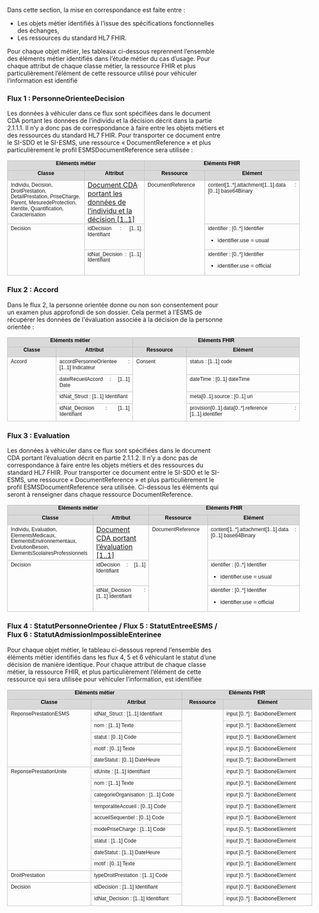 Dans cette section, la mise en correspondance est faite entre :
-	Les objets métier identifiés à l’issue des spécifications fonctionnelles des échanges,
-	Les ressources du standard HL7 FHIR.

Pour chaque objet métier, les tableaux ci-dessous reprennent l’ensemble des éléments métier identifiés dans l’étude métier du cas d’usage.
Pour chaque attribut de chaque classe métier, la ressource FHIR et plus particulièrement l’élément de cette ressource utilisé pour véhiculer l’information est identifié

### Flux 1 : PersonneOrienteeDecision
Les données à véhiculer dans ce flux sont spécifiées dans le document CDA portant les données de l’individu et la décision décrit dans la partie 2.1.1.1. Il n’y a donc pas de correspondance à faire entre les objets métiers et des ressources du standard HL7 FHIR. 
Pour transporter ce document entre le SI-SDO et le SI-ESMS, une ressource « DocumentReference » et plus particulièrement le profil ESMSDocumentReference sera utilisée : 

<table style="width:509.5pt;border-collapse:collapse;border:none;">
    <tbody>
        <tr>
            <td colspan="2" style="width: 247.85pt;border: 1pt solid rgb(191, 191, 191);background: rgb(217, 217, 217);padding: 0cm 5.4pt;vertical-align: top;">
                <p style='margin-top:0cm;margin-right:0cm;margin-bottom:6.0pt;margin-left:0cm;text-align:center;line-height:115%;font-size:13px;font-family:"Arial",sans-serif;'><strong><span style="font-size:12px;line-height:115%;color:black;">El&eacute;ments m&eacute;tier</span></strong></p>
            </td>
            <td colspan="2" style="width: 261.65pt;border-color: rgb(191, 191, 191) rgb(191, 191, 191) rgb(191, 191, 191) currentcolor;border-style: solid solid solid none;border-width: 1pt 1pt 1pt medium;border-image: none 100% / 1 / 0 stretch;background: rgb(217, 217, 217);padding: 0cm 5.4pt;vertical-align: top;">
                <p style='margin-top:0cm;margin-right:0cm;margin-bottom:6.0pt;margin-left:0cm;text-align:center;line-height:115%;font-size:13px;font-family:"Arial",sans-serif;'><strong><span style="font-size:12px;line-height:115%;color:black;">El&eacute;ments FHIR</span></strong></p>
            </td>
        </tr>
        <tr>
            <td style="width: 141.5pt;border-color: currentcolor rgb(191, 191, 191) rgb(191, 191, 191);border-style: none solid solid;border-width: medium 1pt 1pt;border-image: none 100% / 1 / 0 stretch;background: rgb(217, 217, 217);padding: 0cm 5.4pt;vertical-align: top;">
                <p style='margin-top:0cm;margin-right:0cm;margin-bottom:6.0pt;margin-left:0cm;text-align:center;line-height:115%;font-size:13px;font-family:"Arial",sans-serif;'><strong><span style="font-size:12px;line-height:115%;color:black;">Classe</span></strong></p>
            </td>
            <td style="width: 106.35pt;border-color: currentcolor rgb(191, 191, 191) rgb(191, 191, 191) currentcolor;border-style: none solid solid none;border-width: medium 1pt 1pt medium;background: rgb(217, 217, 217);padding: 0cm 5.4pt;vertical-align: top;">
                <p style='margin-top:0cm;margin-right:0cm;margin-bottom:6.0pt;margin-left:0cm;text-align:center;line-height:115%;font-size:13px;font-family:"Arial",sans-serif;'><strong><span style="font-size:12px;line-height:115%;color:black;">Attribut</span></strong></p>
            </td>
            <td style="width: 99.2pt;border-color: currentcolor rgb(191, 191, 191) rgb(191, 191, 191) currentcolor;border-style: none solid solid none;border-width: medium 1pt 1pt medium;background: rgb(217, 217, 217);padding: 0cm 5.4pt;vertical-align: top;">
                <p style='margin-top:0cm;margin-right:0cm;margin-bottom:6.0pt;margin-left:0cm;text-align:center;line-height:115%;font-size:13px;font-family:"Arial",sans-serif;'><strong><span style="font-size:12px;line-height:115%;color:black;">Ressource</span></strong></p>
            </td>
            <td style="width: 162.45pt;border-color: currentcolor rgb(191, 191, 191) rgb(191, 191, 191) currentcolor;border-style: none solid solid none;border-width: medium 1pt 1pt medium;background: rgb(217, 217, 217);padding: 0cm 5.4pt;vertical-align: top;">
                <p style='margin-top:0cm;margin-right:0cm;margin-bottom:6.0pt;margin-left:0cm;text-align:center;line-height:115%;font-size:13px;font-family:"Arial",sans-serif;'><strong><span style="font-size:12px;line-height:115%;color:black;">El&eacute;ment</span></strong></p>
            </td>
        </tr>
        <tr>
            <td style="width: 141.5pt;border-color: currentcolor rgb(191, 191, 191) rgb(191, 191, 191);border-style: none solid solid;border-width: medium 1pt 1pt;border-image: none 100% / 1 / 0 stretch;padding: 0cm 5.4pt;vertical-align: top;">
                <p style='margin-top:3.0pt;margin-right:0cm;margin-bottom:6.0pt;margin-left:0cm;text-align:left;line-height:115%;font-size:12px;font-family:"Arial",sans-serif;'>Individu, Decision, DroitPrestation, DetailPrestation, PriseCharge, Parent, MesuredeProtection, Identite, Quantification, Caracterisation</p>
            </td>
            <td style="width: 106.35pt;border-color: currentcolor rgb(191, 191, 191) rgb(191, 191, 191) currentcolor;border-style: none solid solid none;border-width: medium 1pt 1pt medium;padding: 0cm 5.4pt;vertical-align: top;">
                <a href= "contenu_dossier.html">Document CDA portant les donn&eacute;es de l&rsquo;individu et la d&eacute;cision [1..1]</a>   
            </td>
            <td rowspan="3" style="width: 99.2pt;border-color: currentcolor rgb(191, 191, 191) rgb(191, 191, 191) currentcolor;border-style: none solid solid none;border-width: medium 1pt 1pt medium;padding: 0cm 5.4pt;vertical-align: top;">
                <p style='margin-top:3.0pt;margin-right:0cm;margin-bottom:6.0pt;margin-left:0cm;text-align:justify;line-height:115%;font-size:12px;font-family:"Arial",sans-serif;'>DocumentReference</p>
            </td>
            <td style="width: 162.45pt;border-color: currentcolor rgb(191, 191, 191) rgb(191, 191, 191) currentcolor;border-style: none solid solid none;border-width: medium 1pt 1pt medium;padding: 0cm 5.4pt;vertical-align: top;">
                <div style='margin-top:0cm;margin-right:0cm;margin-bottom:6.0pt;margin-left:0cm;text-align:justify;line-height:115%;font-size:13px;font-family:"Arial",sans-serif;'>
                    <p style='margin-top:3.0pt;margin-right:0cm;margin-bottom:6.0pt;margin-left:0cm;text-align:justify;line-height:115%;font-size:12px;font-family:"Arial",sans-serif;'>content[1..*].attachment[1..1].data : [0..1] base64Binary&nbsp;</p>
                </div>
            </td>
        </tr>
        <tr>
            <td rowspan="2" style="width: 141.5pt;border-color: currentcolor rgb(191, 191, 191) rgb(191, 191, 191);border-style: none solid solid;border-width: medium 1pt 1pt;border-image: none 100% / 1 / 0 stretch;padding: 0cm 5.4pt;vertical-align: top;">
                <p style='margin-top:3.0pt;margin-right:0cm;margin-bottom:6.0pt;margin-left:0cm;text-align:justify;line-height:115%;font-size:12px;font-family:"Arial",sans-serif;'>Decision</p>
            </td>
            <td style="width: 106.35pt;border-color: currentcolor rgb(191, 191, 191) rgb(191, 191, 191) currentcolor;border-style: none solid solid none;border-width: medium 1pt 1pt medium;padding: 0cm 5.4pt;vertical-align: top;">
                <p style='margin-top:3.0pt;margin-right:0cm;margin-bottom:6.0pt;margin-left:0cm;text-align:justify;line-height:115%;font-size:12px;font-family:"Arial",sans-serif;'>idDecision&nbsp;: [1..1] Identifiant</p>
            </td>
            <td style="width: 162.45pt;border-color: currentcolor rgb(191, 191, 191) rgb(191, 191, 191) currentcolor;border-style: none solid solid none;border-width: medium 1pt 1pt medium;padding: 0cm 5.4pt;vertical-align: top;">
                <p style='margin-top:3.0pt;margin-right:0cm;margin-bottom:0cm;margin-left:0cm;text-align:justify;line-height:115%;font-size:12px;font-family:"Arial",sans-serif;'>identifier : [0..*] Identifier&nbsp;</p>
                <div style='margin-top:0cm;margin-right:0cm;margin-bottom:6.0pt;margin-left:0cm;text-align:justify;line-height:115%;font-size:13px;font-family:"Arial",sans-serif;'>
                    <ul>
                        <li>identifier.use = usual&nbsp;</li>
                    </ul>
                </div>
            </td>
        </tr>
        <tr>
            <td style="width: 106.35pt;border-color: currentcolor rgb(191, 191, 191) rgb(191, 191, 191) currentcolor;border-style: none solid solid none;border-width: medium 1pt 1pt medium;padding: 0cm 5.4pt;vertical-align: top;">
                <p style='margin-top:3.0pt;margin-right:0cm;margin-bottom:6.0pt;margin-left:0cm;text-align:justify;line-height:115%;font-size:12px;font-family:"Arial",sans-serif;'>idNat_Decision&nbsp;: [1..1] Identifiant</p>
            </td>
            <td style="width: 162.45pt;border-color: currentcolor rgb(191, 191, 191) rgb(191, 191, 191) currentcolor;border-style: none solid solid none;border-width: medium 1pt 1pt medium;padding: 0cm 5.4pt;vertical-align: top;">
                <p style='margin-top:3.0pt;margin-right:0cm;margin-bottom:0cm;margin-left:0cm;text-align:justify;line-height:115%;font-size:12px;font-family:"Arial",sans-serif;'>identifier&nbsp;: [0..*] Identifier</p>
                <div style='margin-top:0cm;margin-right:0cm;margin-bottom:6.0pt;margin-left:0cm;text-align:justify;line-height:115%;font-size:13px;font-family:"Arial",sans-serif;'>
                    <ul>
                        <li>identifier.use = official</li>
                    </ul>
                </div>
            </td>
        </tr>
    </tbody>
</table>

### Flux 2 : Accord

Dans le flux 2, la personne orientée donne ou non son consentement pour un examen plus approfondi de son dossier. Cela permet à l'ESMS de récupérer les données de l'évaluation associée à la décision de la personne orientée :
<table style="width:509.5pt;border-collapse:collapse;border:none;">
    <tbody>
        <tr>
            <td colspan="2" style="width: 214.95pt;border: 1pt solid rgb(191, 191, 191);background: rgb(217, 217, 217);padding: 0cm 5.4pt;vertical-align: top;">
                <p style='margin-top:0cm;margin-right:0cm;margin-bottom:6.0pt;margin-left:0cm;text-align:center;line-height:115%;font-size:13px;font-family:"Arial",sans-serif;'><strong><span style="font-size:12px;line-height:115%;color:black;">El&eacute;ments m&eacute;tier</span></strong></p>
            </td>
            <td colspan="2" style="width: 294.55pt;border-width: 1pt 1pt 1pt medium;border-style: solid solid solid none;border-color: rgb(191, 191, 191) rgb(191, 191, 191) rgb(191, 191, 191) currentcolor;border-image: none;background: rgb(217, 217, 217);padding: 0cm 5.4pt;vertical-align: top;">
                <p style='margin-top:0cm;margin-right:0cm;margin-bottom:6.0pt;margin-left:0cm;text-align:center;line-height:115%;font-size:13px;font-family:"Arial",sans-serif;'><strong><span style="font-size:12px;line-height:115%;color:black;">El&eacute;ments FHIR</span></strong></p>
            </td>
        </tr>
        <tr>
            <td style="width: 87.3pt;border-width: medium 1pt 1pt;border-style: none solid solid;border-color: currentcolor rgb(191, 191, 191) rgb(191, 191, 191);border-image: none;background: rgb(217, 217, 217);padding: 0cm 5.4pt;vertical-align: top;">
                <p style='margin-top:0cm;margin-right:0cm;margin-bottom:6.0pt;margin-left:0cm;text-align:center;line-height:115%;font-size:13px;font-family:"Arial",sans-serif;'><strong><span style="font-size:12px;line-height:115%;color:black;">Classe</span></strong></p>
            </td>
            <td style="width: 127.65pt;border-width: medium 1pt 1pt medium;border-style: none solid solid none;border-color: currentcolor rgb(191, 191, 191) rgb(191, 191, 191) currentcolor;background: rgb(217, 217, 217);padding: 0cm 5.4pt;vertical-align: top;">
                <p style='margin-top:0cm;margin-right:0cm;margin-bottom:6.0pt;margin-left:0cm;text-align:center;line-height:115%;font-size:13px;font-family:"Arial",sans-serif;'><strong><span style="font-size:12px;line-height:115%;color:black;">Attribut</span></strong></p>
            </td>
            <td style="width: 93.35pt;border-width: medium 1pt 1pt medium;border-style: none solid solid none;border-color: currentcolor rgb(191, 191, 191) rgb(191, 191, 191) currentcolor;background: rgb(217, 217, 217);padding: 0cm 5.4pt;vertical-align: top;">
                <p style='margin-top:0cm;margin-right:0cm;margin-bottom:6.0pt;margin-left:0cm;text-align:center;line-height:115%;font-size:13px;font-family:"Arial",sans-serif;'><strong><span style="font-size:12px;line-height:115%;color:black;">Ressource</span></strong></p>
            </td>
            <td style="width: 201.2pt;border-width: medium 1pt 1pt medium;border-style: none solid solid none;border-color: currentcolor rgb(191, 191, 191) rgb(191, 191, 191) currentcolor;background: rgb(217, 217, 217);padding: 0cm 5.4pt;vertical-align: top;">
                <p style='margin-top:0cm;margin-right:0cm;margin-bottom:6.0pt;margin-left:0cm;text-align:center;line-height:115%;font-size:13px;font-family:"Arial",sans-serif;'><strong><span style="font-size:12px;line-height:115%;color:black;">El&eacute;ment</span></strong></p>
            </td>
        </tr>
        <tr>
            <td rowspan="4" style="width: 87.3pt;border-width: medium 1pt 1pt;border-style: none solid solid;border-color: currentcolor rgb(191, 191, 191) rgb(191, 191, 191);border-image: none;padding: 0cm 5.4pt;vertical-align: top;">
                <p style='margin-top:3.0pt;margin-right:0cm;margin-bottom:6.0pt;margin-left:0cm;text-align:justify;line-height:115%;font-size:12px;font-family:"Arial",sans-serif;'>Accord</p>
            </td>
            <td style="width: 127.65pt;border-width: medium 1pt 1pt medium;border-style: none solid solid none;border-color: currentcolor rgb(191, 191, 191) rgb(191, 191, 191) currentcolor;padding: 0cm 5.4pt;vertical-align: top;">
                <p style='margin-top:3.0pt;margin-right:0cm;margin-bottom:6.0pt;margin-left:0cm;text-align:justify;line-height:115%;font-size:12px;font-family:"Arial",sans-serif;'>accordPersonneOrientee&nbsp;: [1..1] Indicateur</p>
            </td>
            <td rowspan="4" style="width: 93.35pt;border-width: medium 1pt 1pt medium;border-style: none solid solid none;border-color: currentcolor rgb(191, 191, 191) rgb(191, 191, 191) currentcolor;padding: 0cm 5.4pt;vertical-align: top;">
                <p style='margin-top:3.0pt;margin-right:0cm;margin-bottom:6.0pt;margin-left:0cm;text-align:justify;line-height:115%;font-size:12px;font-family:"Arial",sans-serif;'>Consent</p>
            </td>
            <td style="width: 201.2pt;border-width: medium 1pt 1pt medium;border-style: none solid solid none;border-color: currentcolor rgb(191, 191, 191) rgb(191, 191, 191) currentcolor;padding: 0cm 5.4pt;vertical-align: top;">
                <p style='margin-top:3.0pt;margin-right:0cm;margin-bottom:6.0pt;margin-left:0cm;text-align:justify;line-height:115%;font-size:12px;font-family:"Arial",sans-serif;'>status&nbsp;: [1..1] code</p>
            </td>
        </tr>
        <tr>
            <td style="width: 127.65pt;border-width: medium 1pt 1pt medium;border-style: none solid solid none;border-color: currentcolor rgb(191, 191, 191) rgb(191, 191, 191) currentcolor;padding: 0cm 5.4pt;vertical-align: top;">
                <p style='margin-top:3.0pt;margin-right:0cm;margin-bottom:6.0pt;margin-left:0cm;text-align:justify;line-height:115%;font-size:12px;font-family:"Arial",sans-serif;'>dateRecueilAccord&nbsp;: [1..1] Date</p>
            </td>
            <td style="width: 201.2pt;border-width: medium 1pt 1pt medium;border-style: none solid solid none;border-color: currentcolor rgb(191, 191, 191) rgb(191, 191, 191) currentcolor;padding: 0cm 5.4pt;vertical-align: top;">
                <p style='margin-top:3.0pt;margin-right:0cm;margin-bottom:6.0pt;margin-left:0cm;text-align:justify;line-height:115%;font-size:12px;font-family:"Arial",sans-serif;'>dateTime&nbsp;: [0..1] dateTime</p>
            </td>
        </tr>
        <tr>
            <td style="width: 127.65pt;border-width: medium 1pt 1pt medium;border-style: none solid solid none;border-color: currentcolor rgb(191, 191, 191) rgb(191, 191, 191) currentcolor;padding: 0cm 5.4pt;vertical-align: top;">
                <p style='margin-top:3.0pt;margin-right:0cm;margin-bottom:6.0pt;margin-left:0cm;text-align:justify;line-height:115%;font-size:12px;font-family:"Arial",sans-serif;'>idNat_Struct&nbsp;: [1..1] Identifiant</p>
            </td>
            <td style="width: 201.2pt;border-width: medium 1pt 1pt medium;border-style: none solid solid none;border-color: currentcolor rgb(191, 191, 191) rgb(191, 191, 191) currentcolor;padding: 0cm 5.4pt;vertical-align: top;">
                <p style='margin-top:3.0pt;margin-right:0cm;margin-bottom:6.0pt;margin-left:0cm;text-align:justify;line-height:115%;font-size:12px;font-family:"Arial",sans-serif;'>meta[0..1].source : [0..1] uri</p>
            </td>
        </tr>
        <tr>
            <td style="width: 127.65pt;border-width: medium 1pt 1pt medium;border-style: none solid solid none;border-color: currentcolor rgb(191, 191, 191) rgb(191, 191, 191) currentcolor;padding: 0cm 5.4pt;vertical-align: top;">
                <p style='margin-top:3.0pt;margin-right:0cm;margin-bottom:6.0pt;margin-left:0cm;text-align:justify;line-height:115%;font-size:12px;font-family:"Arial",sans-serif;'>idNat_Decision&nbsp;: [1..1] Identifiant</p>
            </td>
            <td style="width: 201.2pt;border-width: medium 1pt 1pt medium;border-style: none solid solid none;border-color: currentcolor rgb(191, 191, 191) rgb(191, 191, 191) currentcolor;padding: 0cm 5.4pt;vertical-align: top;">
                <p style='margin-top:3.0pt;margin-right:0cm;margin-bottom:0cm;margin-left:0cm;text-align:justify;line-height:115%;font-size:12px;font-family:"Arial",sans-serif;'>provision[0..1].data[0..*].reference : [1..1].identifier&nbsp;</p>
            </td>
        </tr>
    </tbody>
</table>

### Flux 3 : Evaluation

Les données à véhiculer dans ce flux sont spécifiées dans le document CDA portant l’évaluation décrit en partie 2.1.1.2. Il n’y a donc pas de correspondance à faire entre les objets métiers et des ressources du standard HL7 FHIR. 
Pour transporter ce document entre le SI-SDO et le SI-ESMS, une ressource « DocumentReference » et plus particulièrement le profil ESMSDocumentReference sera utilisée. 
Ci-dessous les éléments qui seront à renseigner dans chaque ressource DocumentReference.

<table style="width:509.5pt;border-collapse:collapse;border:none;">
    <tbody>
        <tr>
            <td colspan="2" style="width: 247.85pt;border: 1pt solid rgb(191, 191, 191);background: rgb(217, 217, 217);padding: 0cm 5.4pt;vertical-align: top;">
                <p style='margin-top:0cm;margin-right:0cm;margin-bottom:6.0pt;margin-left:0cm;text-align:center;line-height:115%;font-size:13px;font-family:"Arial",sans-serif;'><strong><span style="font-size:12px;line-height:115%;color:black;">El&eacute;ments m&eacute;tier</span></strong></p>
            </td>
            <td colspan="2" style="width: 261.65pt;border-width: 1pt 1pt 1pt medium;border-style: solid solid solid none;border-color: rgb(191, 191, 191) rgb(191, 191, 191) rgb(191, 191, 191) currentcolor;border-image: none;background: rgb(217, 217, 217);padding: 0cm 5.4pt;vertical-align: top;">
                <p style='margin-top:0cm;margin-right:0cm;margin-bottom:6.0pt;margin-left:0cm;text-align:center;line-height:115%;font-size:13px;font-family:"Arial",sans-serif;'><strong><span style="font-size:12px;line-height:115%;color:black;">El&eacute;ments FHIR</span></strong></p>
            </td>
        </tr>
        <tr>
            <td style="width: 141.5pt;border-width: medium 1pt 1pt;border-style: none solid solid;border-color: currentcolor rgb(191, 191, 191) rgb(191, 191, 191);border-image: none;background: rgb(217, 217, 217);padding: 0cm 5.4pt;vertical-align: top;">
                <p style='margin-top:0cm;margin-right:0cm;margin-bottom:6.0pt;margin-left:0cm;text-align:center;line-height:115%;font-size:13px;font-family:"Arial",sans-serif;'><strong><span style="font-size:12px;line-height:115%;color:black;">Classe</span></strong></p>
            </td>
            <td style="width: 106.35pt;border-width: medium 1pt 1pt medium;border-style: none solid solid none;border-color: currentcolor rgb(191, 191, 191) rgb(191, 191, 191) currentcolor;background: rgb(217, 217, 217);padding: 0cm 5.4pt;vertical-align: top;">
                <p style='margin-top:0cm;margin-right:0cm;margin-bottom:6.0pt;margin-left:0cm;text-align:center;line-height:115%;font-size:13px;font-family:"Arial",sans-serif;'><strong><span style="font-size:12px;line-height:115%;color:black;">Attribut</span></strong></p>
            </td>
            <td style="width: 99.2pt;border-width: medium 1pt 1pt medium;border-style: none solid solid none;border-color: currentcolor rgb(191, 191, 191) rgb(191, 191, 191) currentcolor;background: rgb(217, 217, 217);padding: 0cm 5.4pt;vertical-align: top;">
                <p style='margin-top:0cm;margin-right:0cm;margin-bottom:6.0pt;margin-left:0cm;text-align:center;line-height:115%;font-size:13px;font-family:"Arial",sans-serif;'><strong><span style="font-size:12px;line-height:115%;color:black;">Ressource</span></strong></p>
            </td>
            <td style="width: 162.45pt;border-width: medium 1pt 1pt medium;border-style: none solid solid none;border-color: currentcolor rgb(191, 191, 191) rgb(191, 191, 191) currentcolor;background: rgb(217, 217, 217);padding: 0cm 5.4pt;vertical-align: top;">
                <p style='margin-top:0cm;margin-right:0cm;margin-bottom:6.0pt;margin-left:0cm;text-align:center;line-height:115%;font-size:13px;font-family:"Arial",sans-serif;'><strong><span style="font-size:12px;line-height:115%;color:black;">El&eacute;ment</span></strong></p>
            </td>
        </tr>
        <tr>
            <td style="width: 141.5pt;border-width: medium 1pt 1pt;border-style: none solid solid;border-color: currentcolor rgb(191, 191, 191) rgb(191, 191, 191);border-image: none;padding: 0cm 5.4pt;vertical-align: top;">
                <p style='margin-top:3.0pt;margin-right:0cm;margin-bottom:6.0pt;margin-left:0cm;text-align:left;line-height:115%;font-size:12px;font-family:"Arial",sans-serif;'>Individu, Evaluation, ElementsMedicaux, ElementsEnvironnementaux, EvolutionBesoin, ElementsScolairesProfessionnels</p>
            </td>
            <td style="width: 106.35pt;border-width: medium 1pt 1pt medium;border-style: none solid solid none;border-color: currentcolor rgb(191, 191, 191) rgb(191, 191, 191) currentcolor;padding: 0cm 5.4pt;vertical-align: top;">
                <a href="contenu_dossier.html">Document CDA portant l&rsquo;&eacute;valuation [1..1]</a>
            </td>
            <td rowspan="3" style="width: 99.2pt;border-width: medium 1pt 1pt medium;border-style: none solid solid none;border-color: currentcolor rgb(191, 191, 191) rgb(191, 191, 191) currentcolor;padding: 0cm 5.4pt;vertical-align: top;">
                <p style='margin-top:3.0pt;margin-right:0cm;margin-bottom:6.0pt;margin-left:0cm;text-align:justify;line-height:115%;font-size:12px;font-family:"Arial",sans-serif;'>DocumentReference</p>
            </td>
            <td style="width: 162.45pt;border-width: medium 1pt 1pt medium;border-style: none solid solid none;border-color: currentcolor rgb(191, 191, 191) rgb(191, 191, 191) currentcolor;padding: 0cm 5.4pt;vertical-align: top;">
                <div style='margin-top:0cm;margin-right:0cm;margin-bottom:6.0pt;margin-left:0cm;text-align:justify;line-height:115%;font-size:13px;font-family:"Arial",sans-serif;'>
                    <p style='margin-top:3.0pt;margin-right:0cm;margin-bottom:6.0pt;margin-left:0cm;text-align:justify;line-height:115%;font-size:12px;font-family:"Arial",sans-serif;'>content[1..*].attachment[1..1].data : [0..1] base64Binary&nbsp;</p>
                </div>
            </td>
        </tr>
        <tr>
            <td rowspan="2" style="width: 141.5pt;border-width: medium 1pt 1pt;border-style: none solid solid;border-color: currentcolor rgb(191, 191, 191) rgb(191, 191, 191);border-image: none;padding: 0cm 5.4pt;vertical-align: top;">
                <p style='margin-top:3.0pt;margin-right:0cm;margin-bottom:6.0pt;margin-left:0cm;text-align:justify;line-height:115%;font-size:12px;font-family:"Arial",sans-serif;'>Decision</p>
            </td>
            <td style="width: 106.35pt;border-width: medium 1pt 1pt medium;border-style: none solid solid none;border-color: currentcolor rgb(191, 191, 191) rgb(191, 191, 191) currentcolor;padding: 0cm 5.4pt;vertical-align: top;">
                <p style='margin-top:3.0pt;margin-right:0cm;margin-bottom:6.0pt;margin-left:0cm;text-align:justify;line-height:115%;font-size:12px;font-family:"Arial",sans-serif;'>idDecision&nbsp;: [1..1] Identifiant</p>
            </td>
            <td style="width: 162.45pt;border-width: medium 1pt 1pt medium;border-style: none solid solid none;border-color: currentcolor rgb(191, 191, 191) rgb(191, 191, 191) currentcolor;padding: 0cm 5.4pt;vertical-align: top;">
                <p style='margin-top:3.0pt;margin-right:0cm;margin-bottom:0cm;margin-left:0cm;text-align:justify;line-height:115%;font-size:12px;font-family:"Arial",sans-serif;'>identifier : [0..*] Identifier&nbsp;</p>
                <div style='margin-top:0cm;margin-right:0cm;margin-bottom:6.0pt;margin-left:0cm;text-align:justify;line-height:115%;font-size:13px;font-family:"Arial",sans-serif;'>
                    <ul>
                        <li>identifier.use = usual&nbsp;</li>
                    </ul>
                </div>
            </td>
        </tr>
        <tr>
            <td style="width: 106.35pt;border-width: medium 1pt 1pt medium;border-style: none solid solid none;border-color: currentcolor rgb(191, 191, 191) rgb(191, 191, 191) currentcolor;padding: 0cm 5.4pt;vertical-align: top;">
                <p style='margin-top:3.0pt;margin-right:0cm;margin-bottom:6.0pt;margin-left:0cm;text-align:justify;line-height:115%;font-size:12px;font-family:"Arial",sans-serif;'>idNat_Decision&nbsp;: [1..1] Identifiant</p>
            </td>
            <td style="width: 162.45pt;border-width: medium 1pt 1pt medium;border-style: none solid solid none;border-color: currentcolor rgb(191, 191, 191) rgb(191, 191, 191) currentcolor;padding: 0cm 5.4pt;vertical-align: top;">
                <p style='margin-top:3.0pt;margin-right:0cm;margin-bottom:0cm;margin-left:0cm;text-align:justify;line-height:115%;font-size:12px;font-family:"Arial",sans-serif;'>identifier&nbsp;: [0..*] Identifier</p>
                <div style='margin-top:0cm;margin-right:0cm;margin-bottom:6.0pt;margin-left:0cm;text-align:justify;line-height:115%;font-size:13px;font-family:"Arial",sans-serif;'>
                    <ul>
                        <li>identifier.use = official</li>
                    </ul>
                </div>
            </td>
        </tr>
    </tbody>
</table>

### Flux 4 : StatutPersonneOrientee / Flux 5 : StatutEntreeESMS / Flux 6 : StatutAdmissionImpossibleEnterinee
Pour chaque objet métier, le tableau ci-dessous reprend l’ensemble des éléments métier identifiés dans les flux 4, 5 et 6 véhiculant le statut d’une décision de manière identique. Pour chaque attribut de chaque classe métier, la ressource FHIR, et plus particulièrement l’élément de cette ressource qui sera utilisée pour véhiculer l’information, est identifiée

<table style="width:531.35pt;border-collapse:collapse;border:none;">
    <tbody>
        <tr>
            <td colspan="2" style="width: 304.55pt;border: 1pt solid rgb(191, 191, 191);background: rgb(217, 217, 217);padding: 0cm 5.4pt;vertical-align: top;">
                <p style='margin-top:0cm;margin-right:0cm;margin-bottom:6.0pt;margin-left:0cm;text-align:center;line-height:115%;font-size:13px;font-family:"Arial",sans-serif;'><strong><span style="font-size:12px;line-height:115%;color:black;">El&eacute;ments m&eacute;tier</span></strong></p>
            </td>
            <td colspan="2" style="width: 8cm;border-width: 1pt 1pt 1pt medium;border-style: solid solid solid none;border-color: rgb(191, 191, 191) rgb(191, 191, 191) rgb(191, 191, 191) currentcolor;border-image: none;background: rgb(217, 217, 217);padding: 0cm 5.4pt;vertical-align: top;">
                <p style='margin-top:0cm;margin-right:0cm;margin-bottom:6.0pt;margin-left:0cm;text-align:center;line-height:115%;font-size:13px;font-family:"Arial",sans-serif;'><strong><span style="font-size:12px;line-height:115%;color:black;">El&eacute;ments FHIR</span></strong></p>
            </td>
        </tr>
        <tr>
            <td style="width: 142.4pt;border-width: medium 1pt 1pt;border-style: none solid solid;border-color: currentcolor rgb(191, 191, 191) rgb(191, 191, 191);border-image: none;background: rgb(217, 217, 217);padding: 0cm 5.4pt;vertical-align: top;">
                <p style='margin-top:0cm;margin-right:0cm;margin-bottom:6.0pt;margin-left:0cm;text-align:center;line-height:115%;font-size:13px;font-family:"Arial",sans-serif;'><strong><span style="font-size:12px;line-height:115%;color:black;">Classe</span></strong></p>
            </td>
            <td style="width: 162.15pt;border-width: medium 1pt 1pt medium;border-style: none solid solid none;border-color: currentcolor rgb(191, 191, 191) rgb(191, 191, 191) currentcolor;background: rgb(217, 217, 217);padding: 0cm 5.4pt;vertical-align: top;">
                <p style='margin-top:0cm;margin-right:0cm;margin-bottom:6.0pt;margin-left:0cm;text-align:center;line-height:115%;font-size:13px;font-family:"Arial",sans-serif;'><strong><span style="font-size:12px;line-height:115%;color:black;">Attribut</span></strong></p>
            </td>
            <td style="width: 63.75pt;border-width: medium 1pt 1pt medium;border-style: none solid solid none;border-color: currentcolor rgb(191, 191, 191) rgb(191, 191, 191) currentcolor;background: rgb(217, 217, 217);padding: 0cm 5.4pt;vertical-align: top;">
                <p style='margin-top:0cm;margin-right:0cm;margin-bottom:6.0pt;margin-left:0cm;text-align:center;line-height:115%;font-size:13px;font-family:"Arial",sans-serif;'><strong><span style="font-size:12px;line-height:115%;color:black;">Ressource</span></strong></p>
            </td>
            <td style="width: 163.05pt;border-width: medium 1pt 1pt medium;border-style: none solid solid none;border-color: currentcolor rgb(191, 191, 191) rgb(191, 191, 191) currentcolor;background: rgb(217, 217, 217);padding: 0cm 5.4pt;vertical-align: top;">
                <p style='margin-top:0cm;margin-right:0cm;margin-bottom:6.0pt;margin-left:0cm;text-align:center;line-height:115%;font-size:13px;font-family:"Arial",sans-serif;'><strong><span style="font-size:12px;line-height:115%;color:black;">El&eacute;ment</span></strong></p>
            </td>
        </tr>
        <tr>
            <td rowspan="5" style="width: 142.4pt;border-width: medium 1pt 1pt;border-style: none solid solid;border-color: currentcolor rgb(191, 191, 191) rgb(191, 191, 191);border-image: none;padding: 0cm 5.4pt;vertical-align: top;">
                <p style='margin-top:3.0pt;margin-right:0cm;margin-bottom:6.0pt;margin-left:0cm;text-align:justify;line-height:115%;font-size:12px;font-family:"Arial",sans-serif;'>ReponsePrestationESMS</p>
            </td>
            <td style="width: 162.15pt;border-width: medium 1pt 1pt medium;border-style: none solid solid none;border-color: currentcolor rgb(191, 191, 191) rgb(191, 191, 191) currentcolor;padding: 0cm 5.4pt;vertical-align: top;">
                <p style='margin-top:3.0pt;margin-right:0cm;margin-bottom:6.0pt;margin-left:0cm;text-align:justify;line-height:115%;font-size:12px;font-family:"Arial",sans-serif;'>idNat_Struct&nbsp;: [1..1] Identifiant</p>
            </td>
            <td rowspan="17" style="width: 63.75pt;border-width: medium 1pt 1pt medium;border-style: none solid solid none;border-color: currentcolor rgb(191, 191, 191) rgb(191, 191, 191) currentcolor;padding: 0cm 5.4pt;vertical-align: top;">
                <p style='margin-top:3.0pt;margin-right:0cm;margin-bottom:6.0pt;margin-left:0cm;text-align:justify;line-height:115%;font-size:12px;font-family:"Arial",sans-serif;'>&nbsp;</p>
            </td>
            <td style="width: 163.05pt;border-width: medium 1pt 1pt medium;border-style: none solid solid none;border-color: currentcolor rgb(191, 191, 191) rgb(191, 191, 191) currentcolor;padding: 0cm 5.4pt;vertical-align: top;">
                <p style='margin-top:3.0pt;margin-right:0cm;margin-bottom:6.0pt;margin-left:0cm;text-align:justify;line-height:115%;font-size:12px;font-family:"Arial",sans-serif;'>input [0..*]&nbsp;: BackboneElement</p>
            </td>
        </tr>
        <tr>
            <td style="width: 162.15pt;border-width: medium 1pt 1pt medium;border-style: none solid solid none;border-color: currentcolor rgb(191, 191, 191) rgb(191, 191, 191) currentcolor;padding: 0cm 5.4pt;vertical-align: top;">
                <p style='margin-top:3.0pt;margin-right:0cm;margin-bottom:6.0pt;margin-left:0cm;text-align:justify;line-height:115%;font-size:12px;font-family:"Arial",sans-serif;'>nom&nbsp;: [1..1] Texte</p>
            </td>
            <td style="width: 163.05pt;border-width: medium 1pt 1pt medium;border-style: none solid solid none;border-color: currentcolor rgb(191, 191, 191) rgb(191, 191, 191) currentcolor;padding: 0cm 5.4pt;vertical-align: top;">
                <p style='margin-top:3.0pt;margin-right:0cm;margin-bottom:6.0pt;margin-left:0cm;text-align:justify;line-height:115%;font-size:12px;font-family:"Arial",sans-serif;'>input [0..*]&nbsp;: BackboneElement</p>
            </td>
        </tr>
        <tr>
            <td style="width: 162.15pt;border-width: medium 1pt 1pt medium;border-style: none solid solid none;border-color: currentcolor rgb(191, 191, 191) rgb(191, 191, 191) currentcolor;padding: 0cm 5.4pt;vertical-align: top;">
                <p style='margin-top:3.0pt;margin-right:0cm;margin-bottom:6.0pt;margin-left:0cm;text-align:justify;line-height:115%;font-size:12px;font-family:"Arial",sans-serif;'>statut&nbsp;: [0..1] Code</p>
            </td>
            <td style="width: 163.05pt;border-width: medium 1pt 1pt medium;border-style: none solid solid none;border-color: currentcolor rgb(191, 191, 191) rgb(191, 191, 191) currentcolor;padding: 0cm 5.4pt;vertical-align: top;">
                <p style='margin-top:3.0pt;margin-right:0cm;margin-bottom:6.0pt;margin-left:0cm;text-align:justify;line-height:115%;font-size:12px;font-family:"Arial",sans-serif;'>input [0..*]&nbsp;: BackboneElement</p>
            </td>
        </tr>
        <tr>
            <td style="width: 162.15pt;border-width: medium 1pt 1pt medium;border-style: none solid solid none;border-color: currentcolor rgb(191, 191, 191) rgb(191, 191, 191) currentcolor;padding: 0cm 5.4pt;vertical-align: top;">
                <p style='margin-top:3.0pt;margin-right:0cm;margin-bottom:6.0pt;margin-left:0cm;text-align:justify;line-height:115%;font-size:12px;font-family:"Arial",sans-serif;'>motif&nbsp;: [0..1] Texte</p>
            </td>
            <td style="width: 163.05pt;border-width: medium 1pt 1pt medium;border-style: none solid solid none;border-color: currentcolor rgb(191, 191, 191) rgb(191, 191, 191) currentcolor;padding: 0cm 5.4pt;vertical-align: top;">
                <p style='margin-top:3.0pt;margin-right:0cm;margin-bottom:6.0pt;margin-left:0cm;text-align:justify;line-height:115%;font-size:12px;font-family:"Arial",sans-serif;'>input [0..*]&nbsp;: BackboneElement</p>
            </td>
        </tr>
        <tr>
            <td style="width: 162.15pt;border-width: medium 1pt 1pt medium;border-style: none solid solid none;border-color: currentcolor rgb(191, 191, 191) rgb(191, 191, 191) currentcolor;padding: 0cm 5.4pt;vertical-align: top;">
                <p style='margin-top:3.0pt;margin-right:0cm;margin-bottom:6.0pt;margin-left:0cm;text-align:justify;line-height:115%;font-size:12px;font-family:"Arial",sans-serif;'>dateStatut : [0..1] DateHeure</p>
            </td>
            <td style="width: 163.05pt;border-width: medium 1pt 1pt medium;border-style: none solid solid none;border-color: currentcolor rgb(191, 191, 191) rgb(191, 191, 191) currentcolor;padding: 0cm 5.4pt;vertical-align: top;">
                <p style='margin-top:3.0pt;margin-right:0cm;margin-bottom:6.0pt;margin-left:0cm;text-align:justify;line-height:115%;font-size:12px;font-family:"Arial",sans-serif;'>input [0..*]&nbsp;: BackboneElement</p>
            </td>
        </tr>
        <tr>
            <td rowspan="9" style="width: 142.4pt;border-width: medium 1pt 1pt;border-style: none solid solid;border-color: currentcolor rgb(191, 191, 191) rgb(191, 191, 191);border-image: none;padding: 0cm 5.4pt;vertical-align: top;">
                <p style='margin-top:3.0pt;margin-right:0cm;margin-bottom:6.0pt;margin-left:0cm;text-align:justify;line-height:115%;font-size:12px;font-family:"Arial",sans-serif;'>ReponsePrestationUnite</p>
            </td>
            <td style="width: 162.15pt;border-width: medium 1pt 1pt medium;border-style: none solid solid none;border-color: currentcolor rgb(191, 191, 191) rgb(191, 191, 191) currentcolor;padding: 0cm 5.4pt;vertical-align: top;">
                <p style='margin-top:3.0pt;margin-right:0cm;margin-bottom:6.0pt;margin-left:0cm;text-align:justify;line-height:115%;font-size:12px;font-family:"Arial",sans-serif;'>idUnite&nbsp;: [1..1] Identifiant</p>
            </td>
            <td style="width: 163.05pt;border-width: medium 1pt 1pt medium;border-style: none solid solid none;border-color: currentcolor rgb(191, 191, 191) rgb(191, 191, 191) currentcolor;padding: 0cm 5.4pt;vertical-align: top;">
                <p style='margin-top:3.0pt;margin-right:0cm;margin-bottom:6.0pt;margin-left:0cm;text-align:justify;line-height:115%;font-size:12px;font-family:"Arial",sans-serif;'>input [0..*]&nbsp;: BackboneElement</p>
            </td>
        </tr>
        <tr>
            <td style="width: 162.15pt;border-width: medium 1pt 1pt medium;border-style: none solid solid none;border-color: currentcolor rgb(191, 191, 191) rgb(191, 191, 191) currentcolor;padding: 0cm 5.4pt;vertical-align: top;">
                <p style='margin-top:3.0pt;margin-right:0cm;margin-bottom:6.0pt;margin-left:0cm;text-align:justify;line-height:115%;font-size:12px;font-family:"Arial",sans-serif;'>nom&nbsp;: [1..1] Texte</p>
            </td>
            <td style="width: 163.05pt;border-width: medium 1pt 1pt medium;border-style: none solid solid none;border-color: currentcolor rgb(191, 191, 191) rgb(191, 191, 191) currentcolor;padding: 0cm 5.4pt;vertical-align: top;">
                <p style='margin-top:3.0pt;margin-right:0cm;margin-bottom:6.0pt;margin-left:0cm;text-align:justify;line-height:115%;font-size:12px;font-family:"Arial",sans-serif;'>input [0..*]&nbsp;: BackboneElement</p>
            </td>
        </tr>
        <tr>
            <td style="width: 162.15pt;border-width: medium 1pt 1pt medium;border-style: none solid solid none;border-color: currentcolor rgb(191, 191, 191) rgb(191, 191, 191) currentcolor;padding: 0cm 5.4pt;vertical-align: top;">
                <p style='margin-top:3.0pt;margin-right:0cm;margin-bottom:6.0pt;margin-left:0cm;text-align:justify;line-height:115%;font-size:12px;font-family:"Arial",sans-serif;'>categorieOrganisation&nbsp;: [1..1] Code</p>
            </td>
            <td style="width: 163.05pt;border-width: medium 1pt 1pt medium;border-style: none solid solid none;border-color: currentcolor rgb(191, 191, 191) rgb(191, 191, 191) currentcolor;padding: 0cm 5.4pt;vertical-align: top;">
                <p style='margin-top:3.0pt;margin-right:0cm;margin-bottom:6.0pt;margin-left:0cm;text-align:justify;line-height:115%;font-size:12px;font-family:"Arial",sans-serif;'>input [0..*]&nbsp;: BackboneElement</p>
            </td>
        </tr>
        <tr>
            <td style="width: 162.15pt;border-width: medium 1pt 1pt medium;border-style: none solid solid none;border-color: currentcolor rgb(191, 191, 191) rgb(191, 191, 191) currentcolor;padding: 0cm 5.4pt;vertical-align: top;">
                <p style='margin-top:3.0pt;margin-right:0cm;margin-bottom:6.0pt;margin-left:0cm;text-align:justify;line-height:115%;font-size:12px;font-family:"Arial",sans-serif;'>temporaliteAccueil&nbsp;: [0..1] Code</p>
            </td>
            <td style="width: 163.05pt;border-width: medium 1pt 1pt medium;border-style: none solid solid none;border-color: currentcolor rgb(191, 191, 191) rgb(191, 191, 191) currentcolor;padding: 0cm 5.4pt;vertical-align: top;">
                <p style='margin-top:3.0pt;margin-right:0cm;margin-bottom:6.0pt;margin-left:0cm;text-align:justify;line-height:115%;font-size:12px;font-family:"Arial",sans-serif;'>input [0..*]&nbsp;: BackboneElement</p>
            </td>
        </tr>
        <tr>
            <td style="width: 162.15pt;border-width: medium 1pt 1pt medium;border-style: none solid solid none;border-color: currentcolor rgb(191, 191, 191) rgb(191, 191, 191) currentcolor;padding: 0cm 5.4pt;vertical-align: top;">
                <p style='margin-top:3.0pt;margin-right:0cm;margin-bottom:6.0pt;margin-left:0cm;text-align:justify;line-height:115%;font-size:12px;font-family:"Arial",sans-serif;'>accueilSequentiel : [0..1] Code</p>
            </td>
            <td style="width: 163.05pt;border-width: medium 1pt 1pt medium;border-style: none solid solid none;border-color: currentcolor rgb(191, 191, 191) rgb(191, 191, 191) currentcolor;padding: 0cm 5.4pt;vertical-align: top;">
                <p style='margin-top:3.0pt;margin-right:0cm;margin-bottom:6.0pt;margin-left:0cm;text-align:justify;line-height:115%;font-size:12px;font-family:"Arial",sans-serif;'>input [0..*]&nbsp;: BackboneElement</p>
            </td>
        </tr>
        <tr>
            <td style="width: 162.15pt;border-width: medium 1pt 1pt medium;border-style: none solid solid none;border-color: currentcolor rgb(191, 191, 191) rgb(191, 191, 191) currentcolor;padding: 0cm 5.4pt;vertical-align: top;">
                <p style='margin-top:3.0pt;margin-right:0cm;margin-bottom:6.0pt;margin-left:0cm;text-align:justify;line-height:115%;font-size:12px;font-family:"Arial",sans-serif;'>modePriseCharge&nbsp;: [1..1] Code</p>
            </td>
            <td style="width: 163.05pt;border-width: medium 1pt 1pt medium;border-style: none solid solid none;border-color: currentcolor rgb(191, 191, 191) rgb(191, 191, 191) currentcolor;padding: 0cm 5.4pt;vertical-align: top;">
                <p style='margin-top:3.0pt;margin-right:0cm;margin-bottom:6.0pt;margin-left:0cm;text-align:justify;line-height:115%;font-size:12px;font-family:"Arial",sans-serif;'>input [0..*]&nbsp;: BackboneElement</p>
            </td>
        </tr>
        <tr>
            <td style="width: 162.15pt;border-width: medium 1pt 1pt medium;border-style: none solid solid none;border-color: currentcolor rgb(191, 191, 191) rgb(191, 191, 191) currentcolor;padding: 0cm 5.4pt;vertical-align: top;">
                <p style='margin-top:3.0pt;margin-right:0cm;margin-bottom:6.0pt;margin-left:0cm;text-align:justify;line-height:115%;font-size:12px;font-family:"Arial",sans-serif;'>statut&nbsp;: [1..1] Code</p>
            </td>
            <td style="width: 163.05pt;border-width: medium 1pt 1pt medium;border-style: none solid solid none;border-color: currentcolor rgb(191, 191, 191) rgb(191, 191, 191) currentcolor;padding: 0cm 5.4pt;vertical-align: top;">
                <p style='margin-top:3.0pt;margin-right:0cm;margin-bottom:6.0pt;margin-left:0cm;text-align:justify;line-height:115%;font-size:12px;font-family:"Arial",sans-serif;'>input [0..*]&nbsp;: BackboneElement</p>
            </td>
        </tr>
        <tr>
            <td style="width: 162.15pt;border-width: medium 1pt 1pt medium;border-style: none solid solid none;border-color: currentcolor rgb(191, 191, 191) rgb(191, 191, 191) currentcolor;padding: 0cm 5.4pt;vertical-align: top;">
                <p style='margin-top:3.0pt;margin-right:0cm;margin-bottom:6.0pt;margin-left:0cm;text-align:justify;line-height:115%;font-size:12px;font-family:"Arial",sans-serif;'>dateStatut&nbsp;: [1..1] DateHeure</p>
            </td>
            <td style="width: 163.05pt;border-width: medium 1pt 1pt medium;border-style: none solid solid none;border-color: currentcolor rgb(191, 191, 191) rgb(191, 191, 191) currentcolor;padding: 0cm 5.4pt;vertical-align: top;">
                <p style='margin-top:3.0pt;margin-right:0cm;margin-bottom:6.0pt;margin-left:0cm;text-align:justify;line-height:115%;font-size:12px;font-family:"Arial",sans-serif;'>input [0..*]&nbsp;: BackboneElement</p>
            </td>
        </tr>
        <tr>
            <td style="width: 162.15pt;border-width: medium 1pt 1pt medium;border-style: none solid solid none;border-color: currentcolor rgb(191, 191, 191) rgb(191, 191, 191) currentcolor;padding: 0cm 5.4pt;vertical-align: top;">
                <p style='margin-top:3.0pt;margin-right:0cm;margin-bottom:6.0pt;margin-left:0cm;text-align:justify;line-height:115%;font-size:12px;font-family:"Arial",sans-serif;'>motif&nbsp;: [0..1] Texte</p>
            </td>
            <td style="width: 163.05pt;border-width: medium 1pt 1pt medium;border-style: none solid solid none;border-color: currentcolor rgb(191, 191, 191) rgb(191, 191, 191) currentcolor;padding: 0cm 5.4pt;vertical-align: top;">
                <p style='margin-top:3.0pt;margin-right:0cm;margin-bottom:6.0pt;margin-left:0cm;text-align:justify;line-height:115%;font-size:12px;font-family:"Arial",sans-serif;'>input [0..*]&nbsp;: BackboneElement</p>
            </td>
        </tr>
        <tr>
            <td style="width: 142.4pt;border-width: medium 1pt 1pt;border-style: none solid solid;border-color: currentcolor rgb(191, 191, 191) rgb(191, 191, 191);border-image: none;padding: 0cm 5.4pt;vertical-align: top;">
                <p style='margin-top:3.0pt;margin-right:0cm;margin-bottom:6.0pt;margin-left:0cm;text-align:justify;line-height:115%;font-size:12px;font-family:"Arial",sans-serif;'>DroitPrestation</p>
            </td>
            <td style="width: 162.15pt;border-width: medium 1pt 1pt medium;border-style: none solid solid none;border-color: currentcolor rgb(191, 191, 191) rgb(191, 191, 191) currentcolor;padding: 0cm 5.4pt;vertical-align: top;">
                <p style='margin-top:3.0pt;margin-right:0cm;margin-bottom:6.0pt;margin-left:0cm;text-align:justify;line-height:115%;font-size:12px;font-family:"Arial",sans-serif;'>typeDroitPrestation&nbsp;: [1..1] Code</p>
            </td>
            <td style="width: 163.05pt;border-width: medium 1pt 1pt medium;border-style: none solid solid none;border-color: currentcolor rgb(191, 191, 191) rgb(191, 191, 191) currentcolor;padding: 0cm 5.4pt;vertical-align: top;">
                <p style='margin-top:3.0pt;margin-right:0cm;margin-bottom:6.0pt;margin-left:0cm;text-align:justify;line-height:115%;font-size:12px;font-family:"Arial",sans-serif;'>input [0..*]&nbsp;: BackboneElement</p>
            </td>
        </tr>
        <tr>
            <td rowspan="2" style="width: 142.4pt;border-width: medium 1pt 1pt;border-style: none solid solid;border-color: currentcolor rgb(191, 191, 191) rgb(191, 191, 191);border-image: none;padding: 0cm 5.4pt;vertical-align: top;">
                <p style='margin-top:3.0pt;margin-right:0cm;margin-bottom:6.0pt;margin-left:0cm;text-align:justify;line-height:115%;font-size:12px;font-family:"Arial",sans-serif;'>Decision</p>
            </td>
            <td style="width: 162.15pt;border-width: medium 1pt 1pt medium;border-style: none solid solid none;border-color: currentcolor rgb(191, 191, 191) rgb(191, 191, 191) currentcolor;padding: 0cm 5.4pt;vertical-align: top;">
                <p style='margin-top:3.0pt;margin-right:0cm;margin-bottom:6.0pt;margin-left:0cm;text-align:justify;line-height:115%;font-size:12px;font-family:"Arial",sans-serif;'>idDecision&nbsp;: [1..1] Identifiant</p>
            </td>
            <td style="width: 163.05pt;border-width: medium 1pt 1pt medium;border-style: none solid solid none;border-color: currentcolor rgb(191, 191, 191) rgb(191, 191, 191) currentcolor;padding: 0cm 5.4pt;vertical-align: top;">
                <p style='margin-top:3.0pt;margin-right:0cm;margin-bottom:6.0pt;margin-left:0cm;text-align:justify;line-height:115%;font-size:12px;font-family:"Arial",sans-serif;'>input [0..*]&nbsp;: BackboneElement</p>
            </td>
        </tr>
        <tr>
            <td style="width: 162.15pt;border-width: medium 1pt 1pt medium;border-style: none solid solid none;border-color: currentcolor rgb(191, 191, 191) rgb(191, 191, 191) currentcolor;padding: 0cm 5.4pt;vertical-align: top;">
                <p style='margin-top:3.0pt;margin-right:0cm;margin-bottom:6.0pt;margin-left:0cm;text-align:justify;line-height:115%;font-size:12px;font-family:"Arial",sans-serif;'>idNat_Decision&nbsp;: [1..1] Identifiant</p>
            </td>
            <td style="width: 163.05pt;border-width: medium 1pt 1pt medium;border-style: none solid solid none;border-color: currentcolor rgb(191, 191, 191) rgb(191, 191, 191) currentcolor;padding: 0cm 5.4pt;vertical-align: top;">
                <p style='margin-top:3.0pt;margin-right:0cm;margin-bottom:6.0pt;margin-left:0cm;text-align:justify;line-height:115%;font-size:12px;font-family:"Arial",sans-serif;'>input [0..*] : BackboneElement</p>
            </td>
        </tr>
    </tbody>
</table>